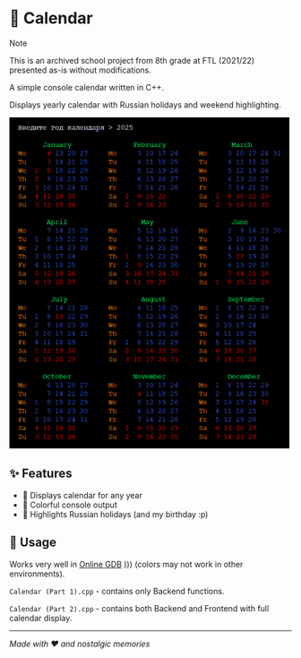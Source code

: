 # 📅 Calendar
> [!NOTE]  
> This is an archived school project from 8th grade at FTL (2021/22) presented as-is without modifications.

A simple console calendar written in C++.

Displays yearly calendar with Russian holidays and weekend highlighting.

<img width="500" height="591" alt="showcase" src="showcase.png" />

## ✨ Features
- 📆 Displays calendar for any year
- 🌈 Colorful console output
- 🎄 Highlights Russian holidays (and my birthday :p)

## 🚀 Usage
Works very well in [Online GDB](https://www.onlinegdb.com/online_c++_compiler) ))) (colors may not work in other environments).

`Calendar (Part 1).cpp` - contains only Backend functions.

`Calendar (Part 2).cpp` - contains both Backend and Frontend with full calendar display.

---
_Made with :heart: and nostalgic memories_
